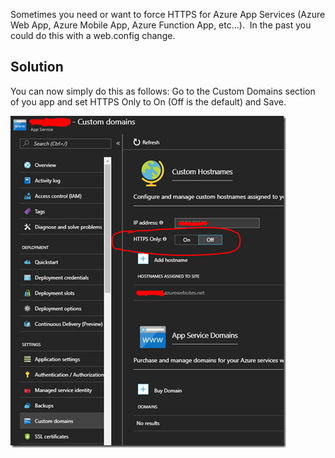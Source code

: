 

Sometimes you need or want to force HTTPS for Azure App Services (Azure Web App, Azure Mobile App, Azure Function App, etc…).&nbsp; In the past you could do this with a web.config change.

## Solution

You can now simply do this as follows: Go to the Custom Domains section of you app and set HTTPS Only to On (Off is the default) and Save.

[<img loading="lazy" title="ForceHTTPS" style="border-top: 0px;border-right: 0px;border-bottom: 0px;padding-top: 0px;padding-left: 0px;border-left: 0px;padding-right: 0px" border="0" alt="ForceHTTPS" src="/assets/images/2017/11/ForceHTTPS_thumb.png" width="441" height="531" />](/assets/images/2017/11/ForceHTTPS1.png)